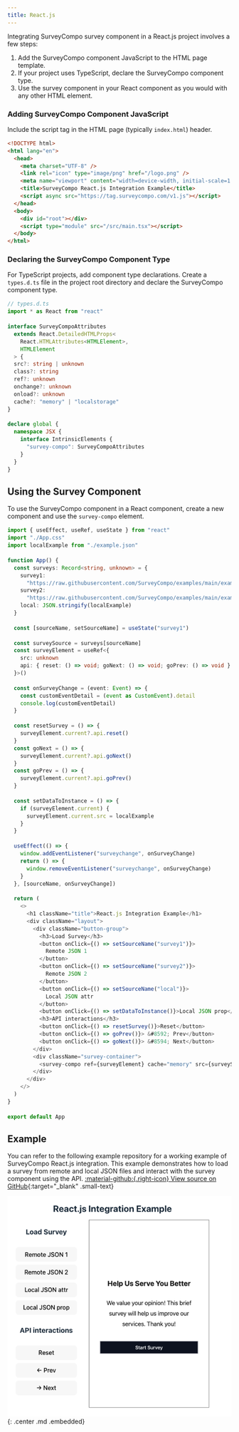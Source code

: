```yaml
---
title: React.js
---
```


Integrating SurveyCompo survey component in a React.js project involves a few steps:

1. Add the SurveyCompo component JavaScript to the HTML page template.
2. If your project uses TypeScript, declare the SurveyCompo component type.
3. Use the survey component in your React component as you would with any other HTML element.

### Adding SurveyCompo Component JavaScript

Include the script tag in the HTML page (typically `index.html`) header.

```html linenums="1" hl_lines="8"
<!DOCTYPE html>
<html lang="en">
  <head>
    <meta charset="UTF-8" />
    <link rel="icon" type="image/png" href="/logo.png" />
    <meta name="viewport" content="width=device-width, initial-scale=1.0" />
    <title>SurveyCompo React.js Integration Example</title>
    <script async src="https://tag.surveycompo.com/v1.js"></script>
  </head>
  <body>
    <div id="root"></div>
    <script type="module" src="/src/main.tsx"></script>
  </body>
</html>
```

### Declaring the SurveyCompo Component Type

For TypeScript projects, add component type declarations. Create a `types.d.ts` file in the project root directory and declare the SurveyCompo component type.

```typescript
// types.d.ts
import * as React from "react"

interface SurveyCompoAttributes
  extends React.DetailedHTMLProps<
    React.HTMLAttributes<HTMLElement>,
    HTMLElement
  > {
  src?: string | unknown
  class?: string
  ref?: unknown
  onchange?: unknown
  onload?: unknown
  cache?: "memory" | "localstorage"
}

declare global {
  namespace JSX {
    interface IntrinsicElements {
      "survey-compo": SurveyCompoAttributes
    }
  }
}
```

## Using the Survey Component

To use the SurveyCompo component in a React component, create a new component and use the `survey-compo` element.

```typescript linenums="1" hl_lines="72"
import { useEffect, useRef, useState } from "react"
import "./App.css"
import localExample from "./example.json"

function App() {
  const surveys: Record<string, unknown> = {
    survey1:
      "https://raw.githubusercontent.com/SurveyCompo/examples/main/examples/inputs/source.json",
    survey2:
      "https://raw.githubusercontent.com/SurveyCompo/examples/main/examples/style/source.json",
    local: JSON.stringify(localExample)
  }

  const [sourceName, setSourceName] = useState("survey1")

  const surveySource = surveys[sourceName]
  const surveyElement = useRef<{
    src: unknown
    api: { reset: () => void; goNext: () => void; goPrev: () => void }
  }>()

  const onSurveyChange = (event: Event) => {
    const customEventDetail = (event as CustomEvent).detail
    console.log(customEventDetail)
  }

  const resetSurvey = () => {
    surveyElement.current?.api.reset()
  }
  const goNext = () => {
    surveyElement.current?.api.goNext()
  }
  const goPrev = () => {
    surveyElement.current?.api.goPrev()
  }

  const setDataToInstance = () => {
    if (surveyElement.current) {
      surveyElement.current.src = localExample
    }
  }

  useEffect(() => {
    window.addEventListener("surveychange", onSurveyChange)
    return () => {
      window.removeEventListener("surveychange", onSurveyChange)
    }
  }, [sourceName, onSurveyChange])

  return (
    <>
      <h1 className="title">React.js Integration Example</h1>
      <div className="layout">
        <div className="button-group">
          <h3>Load Survey</h3>
          <button onClick={() => setSourceName("survey1")}>
            Remote JSON 1
          </button>
          <button onClick={() => setSourceName("survey2")}>
            Remote JSON 2
          </button>
          <button onClick={() => setSourceName("local")}>
            Local JSON attr
          </button>
          <button onClick={() => setDataToInstance()}>Local JSON prop</button>
          <h3>API interactions</h3>
          <button onClick={() => resetSurvey()}>Reset</button>
          <button onClick={() => goPrev()}> &#8592; Prev</button>
          <button onClick={() => goNext()}> &#8594; Next</button>
        </div>
        <div className="survey-container">
          <survey-compo ref={surveyElement} cache="memory" src={surveySource} />
        </div>
      </div>
    </>
  )
}

export default App
```

## Example

You can refer to the following example repository for a working example of SurveyCompo React.js integration. This example demonstrates how to load a survey from remote and local JSON files and interact with the survey component using the API. [:material-github:{.right-icon} View source on GitHub](https://github.com/SurveyCompo/example-react-js){:target="\_blank" .small-text}

![React JS Example](../assets/images/react.png){: .center .md .embedded}
